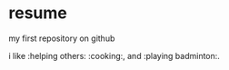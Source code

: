 # resume

my first repository on github

i like :helping others: :cooking:, and :playing badminton:.
